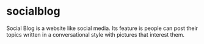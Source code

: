# socialblog
Social Blog is a website like social media. Its feature is people can post their topics written in a conversational style with pictures that interest them.
